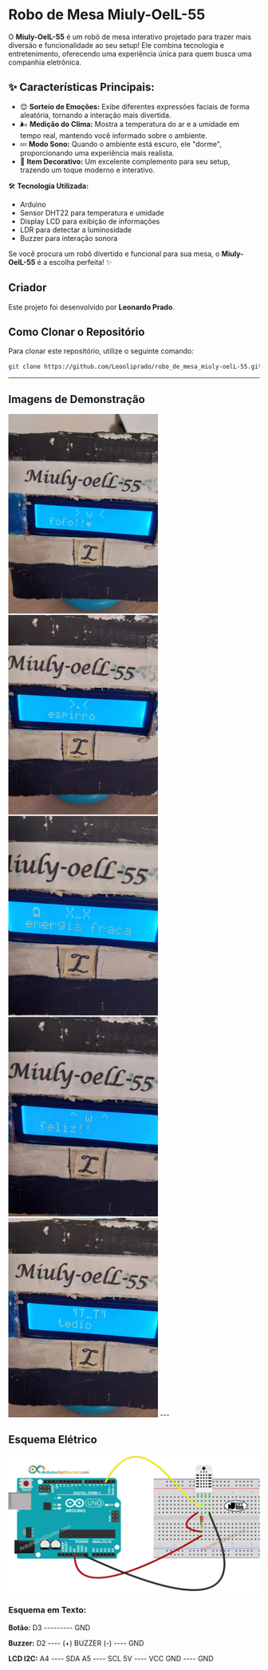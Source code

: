 # Robo de Mesa Miuly-OelL-55

O **Miuly-OelL-55** é um robô de mesa interativo projetado para trazer mais diversão e funcionalidade ao seu setup! Ele combina tecnologia e entretenimento, oferecendo uma experiência única para quem busca uma companhia eletrônica.

## ✨ Características Principais:
- 😊 **Sorteio de Emoções:** Exibe diferentes expressões faciais de forma aleatória, tornando a interação mais divertida.
- 🌬️ **Medição do Clima:** Mostra a temperatura do ar e a umidade em tempo real, mantendo você informado sobre o ambiente.
- 💤 **Modo Sono:** Quando o ambiente está escuro, ele "dorme", proporcionando uma experiência mais realista.
- 🎨 **Item Decorativo:** Um excelente complemento para seu setup, trazendo um toque moderno e interativo.

🛠️ **Tecnologia Utilizada:**
- Arduino
- Sensor DHT22 para temperatura e umidade
- Display LCD para exibição de informações
- LDR para detectar a luminosidade
- Buzzer para interação sonora

Se você procura um robô divertido e funcional para sua mesa, o **Miuly-OelL-55** é a escolha perfeita! ✨

## Criador
Este projeto foi desenvolvido por **Leonardo Prado**.

## Como Clonar o Repositório
Para clonar este repositório, utilize o seguinte comando:

```sh
git clone https://github.com/Leooliprado/robo_de_mesa_miuly-oelL-55.git
```

---

## Imagens de Demonstração

<img src="https://github.com/Leooliprado/robo_de_mesa_miuly-oelL-55/blob/main/img/1.jpeg" width="300">
<img src="https://github.com/Leooliprado/robo_de_mesa_miuly-oelL-55/blob/main/img/2.jpeg" width="300">
<img src="https://github.com/Leooliprado/robo_de_mesa_miuly-oelL-55/blob/main/img/3.jpeg" width="300">
<img src="https://github.com/Leooliprado/robo_de_mesa_miuly-oelL-55/blob/main/img/4.jpeg" width="300">
<img src="https://github.com/Leooliprado/robo_de_mesa_miuly-oelL-55/blob/main/img/5.jpeg" width="300">
---

## Esquema Elétrico

![Imagens de Demonstração](https://github.com/Leooliprado/robo_de_mesa_miuly-oelL-55/blob/main/img/arduino-dht22-sensor-wiring-diagram.jpg)

### Esquema em Texto:

**Botão:**
     D3 --------- GND

**Buzzer:**
     D2 ---- (+) BUZZER (-) ---- GND

**LCD I2C:**
     A4 ---- SDA
     A5 ---- SCL
     5V ---- VCC
    GND ---- GND

